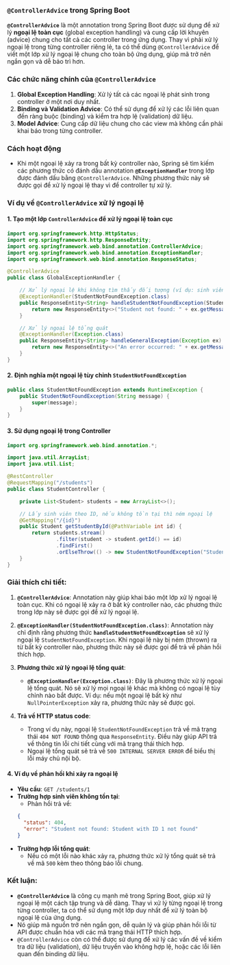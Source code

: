 ### `@ControllerAdvice` trong Spring Boot

**`@ControllerAdvice`** là một annotation trong Spring Boot được sử dụng để xử lý **ngoại lệ toàn cục** (global exception handling) và cung cấp lời khuyên (advice) chung cho tất cả các controller trong ứng dụng. Thay vì phải xử lý ngoại lệ trong từng controller riêng lẻ, ta có thể dùng `@ControllerAdvice` để viết một lớp xử lý ngoại lệ chung cho toàn bộ ứng dụng, giúp mã trở nên ngắn gọn và dễ bảo trì hơn.

### Các chức năng chính của `@ControllerAdvice`

1. **Global Exception Handling**: Xử lý tất cả các ngoại lệ phát sinh trong controller ở một nơi duy nhất.
2. **Binding và Validation Advice**: Có thể sử dụng để xử lý các lỗi liên quan đến ràng buộc (binding) và kiểm tra hợp lệ (validation) dữ liệu.
3. **Model Advice**: Cung cấp dữ liệu chung cho các view mà không cần phải khai báo trong từng controller.

### Cách hoạt động

- Khi một ngoại lệ xảy ra trong bất kỳ controller nào, Spring sẽ tìm kiếm các phương thức có đánh dấu annotation **`@ExceptionHandler`** trong lớp được đánh dấu bằng `@ControllerAdvice`. Những phương thức này sẽ được gọi để xử lý ngoại lệ thay vì để controller tự xử lý.

### Ví dụ về `@ControllerAdvice` xử lý ngoại lệ

#### 1. Tạo một lớp `ControllerAdvice` để xử lý ngoại lệ toàn cục

```java
import org.springframework.http.HttpStatus;
import org.springframework.http.ResponseEntity;
import org.springframework.web.bind.annotation.ControllerAdvice;
import org.springframework.web.bind.annotation.ExceptionHandler;
import org.springframework.web.bind.annotation.ResponseStatus;

@ControllerAdvice
public class GlobalExceptionHandler {

    // Xử lý ngoại lệ khi không tìm thấy đối tượng (ví dụ: sinh viên không tồn tại)
    @ExceptionHandler(StudentNotFoundException.class)
    public ResponseEntity<String> handleStudentNotFoundException(StudentNotFoundException ex) {
        return new ResponseEntity<>("Student not found: " + ex.getMessage(), HttpStatus.NOT_FOUND);
    }

    // Xử lý ngoại lệ tổng quát
    @ExceptionHandler(Exception.class)
    public ResponseEntity<String> handleGeneralException(Exception ex) {
        return new ResponseEntity<>("An error occurred: " + ex.getMessage(), HttpStatus.INTERNAL_SERVER_ERROR);
    }
}
```

#### 2. Định nghĩa một ngoại lệ tùy chỉnh `StudentNotFoundException`

```java
public class StudentNotFoundException extends RuntimeException {
    public StudentNotFoundException(String message) {
        super(message);
    }
}
```

#### 3. Sử dụng ngoại lệ trong Controller

```java
import org.springframework.web.bind.annotation.*;

import java.util.ArrayList;
import java.util.List;

@RestController
@RequestMapping("/students")
public class StudentController {

    private List<Student> students = new ArrayList<>();

    // Lấy sinh viên theo ID, nếu không tồn tại thì ném ngoại lệ
    @GetMapping("/{id}")
    public Student getStudentById(@PathVariable int id) {
        return students.stream()
                .filter(student -> student.getId() == id)
                .findFirst()
                .orElseThrow(() -> new StudentNotFoundException("Student with ID " + id + " not found"));
    }
}
```

### Giải thích chi tiết:

1. **`@ControllerAdvice`**: Annotation này giúp khai báo một lớp xử lý ngoại lệ toàn cục. Khi có ngoại lệ xảy ra ở bất kỳ controller nào, các phương thức trong lớp này sẽ được gọi để xử lý ngoại lệ.

2. **`@ExceptionHandler(StudentNotFoundException.class)`**: Annotation này chỉ định rằng phương thức **`handleStudentNotFoundException`** sẽ xử lý ngoại lệ `StudentNotFoundException`. Khi ngoại lệ này bị ném (thrown) ra từ bất kỳ controller nào, phương thức này sẽ được gọi để trả về phản hồi thích hợp.

3. **Phương thức xử lý ngoại lệ tổng quát**:
    - **`@ExceptionHandler(Exception.class)`**: Đây là phương thức xử lý ngoại lệ tổng quát. Nó sẽ xử lý mọi ngoại lệ khác mà không có ngoại lệ tùy chỉnh nào bắt được. Ví dụ: nếu một ngoại lệ bất kỳ như `NullPointerException` xảy ra, phương thức này sẽ được gọi.

4. **Trả về HTTP status code**:
    - Trong ví dụ này, ngoại lệ `StudentNotFoundException` trả về mã trạng thái `404 NOT FOUND` thông qua `ResponseEntity`. Điều này giúp API trả về thông tin lỗi chi tiết cùng với mã trạng thái thích hợp.
    - Ngoại lệ tổng quát sẽ trả về `500 INTERNAL SERVER ERROR` để biểu thị lỗi máy chủ nội bộ.

#### 4. Ví dụ về phản hồi khi xảy ra ngoại lệ

- **Yêu cầu**: `GET /students/1`
- **Trường hợp sinh viên không tồn tại**:
    - Phản hồi trả về:
   ```json
   {
     "status": 404,
     "error": "Student not found: Student with ID 1 not found"
   }
   ```
- **Trường hợp lỗi tổng quát**:
    - Nếu có một lỗi nào khác xảy ra, phương thức xử lý tổng quát sẽ trả về mã `500` kèm theo thông báo lỗi chung.

### Kết luận:

- **`@ControllerAdvice`** là công cụ mạnh mẽ trong Spring Boot, giúp xử lý ngoại lệ một cách tập trung và dễ dàng. Thay vì xử lý từng ngoại lệ trong từng controller, ta có thể sử dụng một lớp duy nhất để xử lý toàn bộ ngoại lệ của ứng dụng.
- Nó giúp mã nguồn trở nên ngắn gọn, dễ quản lý và giúp phản hồi lỗi từ API được chuẩn hóa với các mã trạng thái HTTP thích hợp.
- `@ControllerAdvice` còn có thể được sử dụng để xử lý các vấn đề về kiểm tra dữ liệu (validation), dữ liệu truyền vào không hợp lệ, hoặc các lỗi liên quan đến binding dữ liệu.

